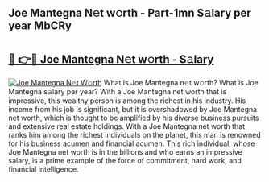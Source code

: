 ## Joe Mantegna N𝚎t w𝚘rth - Part-1mn S𝚊lary per year MbCRy

# <h2><a href="http://gc3dppd.nevu.top/?p=Joe+Mantegna">🔗 👉🔴 Joe Mantegna N𝚎t w𝚘rth - S𝚊lary</a></h2>

[![Joe Mantegna N𝚎t W𝚘rth](https://i.imgur.com/Oavwk0R.jpeg)](http://gc3dppd.nevu.top/?p=Joe+Mantegna)
What is Joe Mantegna n𝚎t w𝚘rth? What is Joe Mantegna s𝚊lary per year?
With a Joe Mantegna net worth that is impressive, this wealthy person is among the richest in his industry. His income from his job is significant, but it is overshadowed by Joe Mantegna net worth, which is thought to be amplified by his diverse business pursuits and extensive real estate holdings. With a Joe Mantegna net worth that ranks him among the richest individuals on the planet, this man is renowned for his business acumen and financial acumen. This rich individual, whose Joe Mantegna net worth is in the billions and who earns an impressive salary, is a prime example of the force of commitment, hard work, and financial intelligence.
